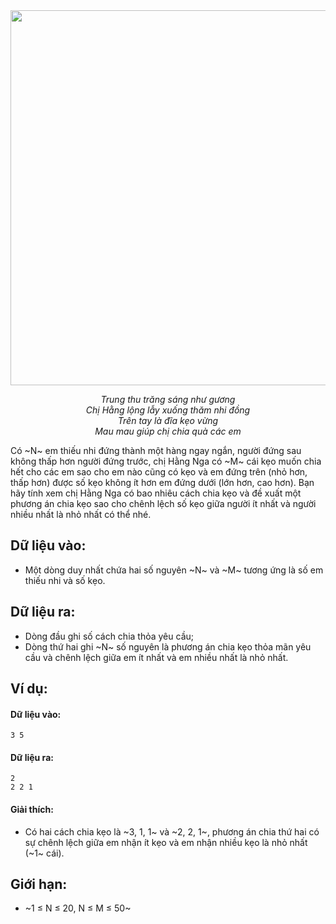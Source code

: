 <center><img src="/images/problems/396/BTCANDY.jpg" width=600px></center>

*<center>Trung thu trăng sáng như gương<br>
Chị Hằng lộng lẫy xuống thăm nhi đồng<br>
Trên tay là đĩa kẹo vừng<br>
Mau mau giúp chị chia quà các em</center>*

Có ~N~ em thiếu nhi đứng thành một hàng ngay ngắn, người đứng sau không thấp hơn người đứng trước, chị Hằng Nga có ~M~ cái kẹo muốn chia hết cho các em sao cho em nào cũng có kẹo và em đứng trên (nhỏ hơn, thấp hơn) được số kẹo không ít hơn em đứng dưới (lớn hơn, cao hơn). Bạn hãy tính xem chị Hằng Nga có bao nhiêu cách chia kẹo và đề xuất một phương án chia kẹo sao cho chênh lệch số kẹo giữa người ít nhất và người nhiều nhất là nhỏ nhất có thể nhé.

## Dữ liệu vào:
- Một dòng duy nhất chứa hai số nguyên ~N~ và ~M~ tương ứng là số em thiếu nhi và số kẹo.

## Dữ liệu ra:
- Dòng đầu ghi số cách chia thỏa yêu cầu;
- Dòng thứ hai ghi ~N~ số nguyên là phương án chia kẹo thỏa mãn yêu cầu và chênh lệch giữa em ít nhất và em nhiều nhất là nhỏ nhất.

## Ví dụ:
#### Dữ liệu vào:
```
3 5
```

#### Dữ liệu ra:
```
2
2 2 1
```

#### Giải thích:
- Có hai cách chia kẹo là ~3, 1, 1~ và ~2, 2, 1~, phương án chia thứ hai có sự chênh lệch giữa em nhận ít kẹo và em nhận nhiều kẹo là nhỏ nhất (~1~ cái).

## Giới hạn:
- ~1 ≤ N ≤ 20, N ≤ M ≤ 50~